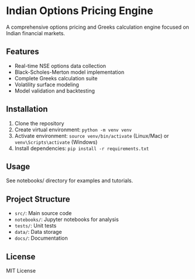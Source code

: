 # Indian Options Pricing Engine

A comprehensive options pricing and Greeks calculation engine focused on Indian financial markets.

## Features

- Real-time NSE options data collection
- Black-Scholes-Merton model implementation
- Complete Greeks calculation suite
- Volatility surface modeling
- Model validation and backtesting

## Installation

1. Clone the repository
2. Create virtual environment: `python -m venv venv`
3. Activate environment: `source venv/bin/activate` (Linux/Mac) or `venv\Scripts\activate` (Windows)
4. Install dependencies: `pip install -r requirements.txt`

## Usage

See notebooks/ directory for examples and tutorials.

## Project Structure

- `src/`: Main source code
- `notebooks/`: Jupyter notebooks for analysis
- `tests/`: Unit tests
- `data/`: Data storage
- `docs/`: Documentation

## License

MIT License

